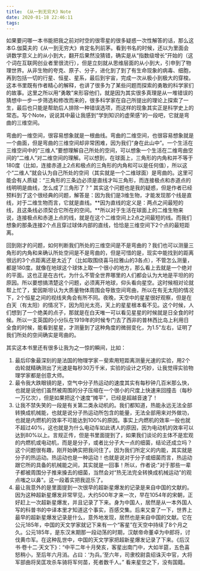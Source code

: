 ```yaml
---
title: 《从一到无穷大》Note
date: 2020-01-18 22:46:11
tags: 
---
```

如果要问哪一本书能把我之前对时空的很零星的很多疑惑一次性解答的话，那么这本G.伽莫夫的《从一到无穷大》肯定名列前茅。看到书名的时候，还以为里面会讲数学意义上的从小到大，翻开后果然没猜错，确实是从“指数级增长”开始的（这个词在互联网创业者里很流行），但是立刻就从思维层面的从小到大，引申到了物理世界。从非生物的夸克、原子、分子，进化到了到了有生命现象的病毒、细胞，再到包括一切的行星、恒星、星系，最后到宇宙，完成一次从极小到极大的穿梭。这本书里既有作者精心的解释，也讲了很多为了某些问题而探索的勇敢的科学家们的故事。这里之所以用“勇敢”来形容他们，就是因为其实很多真理是从一堆错误的猜想中一步一步筛选和修改而来的，很多科学家在自己所提出的理论上探索了一生，最后也只能是帮助后人排除一种错误选项，而这样的现象其实正是科学史上的常态。写个Note，说说其中最让我感到“学到知识的虚荣感”的一段吧，它就是弯曲的三维空间。

弯曲的一维空间，很容易想象就是一根曲线。弯曲的二维空间，也很容易想象就是一个曲面，但是弯曲的三维空间却非常困难，因为我们“身在此山中”。一个生活在三维空间中的“三维人”要想理解自己所处的空间，可以想象一个生活在二维弯曲空间的“二维人”对二维空间的理解。可以想到，在球面上，三角形的内角和并不等于180度（比如，连接赤道上2点和极点的三角形的内角和可以是任何值），所以这个“二维人”就会认为自己所处的空间（其实就是一个二维球面）是弯曲的。这里可能会有人质疑：“三角形的三条边必须是直线才叫三角形，而连接极点和赤道点的线明明是曲线，怎么成了三角形了？” 其实这个问题也是我的疑惑，但是作者已经预料到了这个很经典的问题，解答是：因为我们是3维生物，才能发现那个线是直线，对于二维生物而言，它就是直线。**因为直线的定义是：两点之间最短的线，且这条线必须契合它所在的空间。**所以对于生活在球面上的二维生物来说，连接极点和赤道上点的线，就是在这个二维空间上2点之间最短的线。而我们想象的那条连接2个点且穿过球体内部的直线，恰恰是三维空间下2个点的最短距离。
<!-- more -->

回到刚才的问题，如何判断我们所处的三维空间是不是弯曲的？我们也可以测量三角形的内角和来确认所处空间是不是弯曲的，但是可惜的是，现实中能找到的距离很远的3个点距离还是太近了（比如取围绕喜马拉雅山的3各点），不管怎么测量，都是180度。就像在地球这个球体上取一个很小的地方，那么看上去就是一个绝对的平面。这也正是在古代，为什么不管全世界哪里的人们都会认为大地是平坦的的原因。所以要想搞清楚这个问题，必须离开地球，仰头看向星空。这时候相对论就帮上忙了，爱因斯坦认为大质量物体周围会导致空间弯曲，所以在有无太阳的情况下，2个恒星之间的视线夹角会有所不同。夜晚，天空中的星星很好观察，但是在白天（有太阳）的情况下，因为阳光太亮，天上的星星根本看不见。这个时候，人们想到了一个绝美的点子，那就是在白天唯一可以看见星星的时候就是日全食的时候。所以一支英国的小分队在1919年的时候专门去了西非的普林西比岛上利用日全食的时候，能看到星星，才测量到了这种角度的微弱变化，为1.5"左右，证明了我们所处的空间确实是弯曲的。

其实这本书里还有很多让我为之一惊的瞬间，比如：
1. 最后印象最深刻的是法国的物理学家－斐索用短距离测量光速的实验，用2个齿轮就精确测出了光速是每秒30万千米，实验的设计之巧妙，让我觉得实验物理学家都是创意大师。
2. 最令我大跌眼镜的是，空气中分子热运动的速度其实有每秒钟几百米那么快，也就是说他们虽然被周围的分子压缩在一个很小的尺度上快速来回撞击（每秒一万亿次），但是如果把这个速度“摊平”，已经是超越音速了！
3. 让我不禁失笑的一段是有关第二类永动机的。我们都知道，热能永远无法全部转换成机械能，也就是说分子热运动所包含的能量，无法全部用来对外做功，也就是内燃机的效率不可能达到100%的原因。事实上内燃机的效率一般也就不超过40%，这也就是为什么电动车如此诱人的原因，因为电动机的效率可以达到80%以上。言规正传，但是书里面提到了，如果我们谈论的主体不是宏观的内燃机或电动机，而是是分子，或者比分子大一点的细菌，结论还成立吗？这个问题很有趣，刚开始确实把我问住了。因为我们所定义的内能，其实就是分子的热运动。热运动也是一种运动！也就是说对于分子或细菌而言，热运动跟它所的具备的机械能之间，其实就是一回事！所以，作者说:"对于那些一辈子都被周围分子推来搡去的细菌，当然会对“热无法完全转换成机械运动”的观点嗤之以鼻"。这一段着实把我逗乐了。
4. 最让我意外的是里面提到一次很早的超新星爆发的记录是来自中国的文献的。因为这种超新星爆发非常罕见，大约500年才来一次，早在1054年的宋朝，正好赶上一次超新星爆发，并且记录了下来。身为中国人，居然是从一本外国人写的科普书的中译本里才知道这个事实，百感交集。后来又查了一下，世界上最早的超新星爆发记录是什么，意外地发现，居然也是来自中国的文献。它在公元185年，中国的天文学家就记下来有一个“客星”在天空中持续了8个月之久。公元185年，是东汉末期那一段动荡的时期，汉献帝命董卓为中郎将，讨伐黄巾军。在这种乱世中，中国的天文学家把超新星爆发记录了下来。《后汉书·卷十二·天文下》：“中平二年十月癸亥，客星出南门中，大如半筵，五色喜怒稍小，至后年六月消。占曰：‘为兵。’至六年，司隶校尉袁绍诛灭中官，大将军部曲将吴匡攻杀车骑将军何苗，死者数千人。”
看来星空之下，没有国籍。
